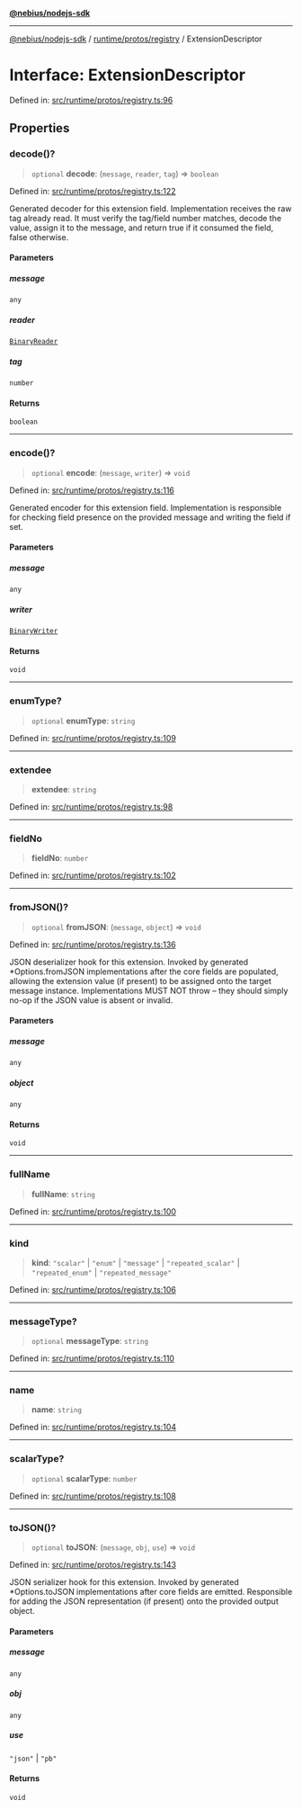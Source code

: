[**@nebius/nodejs-sdk**](../../../../README.md)

***

[@nebius/nodejs-sdk](../../../../README.md) / [runtime/protos/registry](../README.md) / ExtensionDescriptor

# Interface: ExtensionDescriptor

Defined in: [src/runtime/protos/registry.ts:96](https://github.com/nebius/nodejs-sdk/blob/2ec552fb564ad8fdbf78c4eb6e73ce9101501e8a/src/runtime/protos/registry.ts#L96)

## Properties

### decode()?

> `optional` **decode**: (`message`, `reader`, `tag`) => `boolean`

Defined in: [src/runtime/protos/registry.ts:122](https://github.com/nebius/nodejs-sdk/blob/2ec552fb564ad8fdbf78c4eb6e73ce9101501e8a/src/runtime/protos/registry.ts#L122)

Generated decoder for this extension field. Implementation receives the raw tag already read.
It must verify the tag/field number matches, decode the value, assign it to the message, and
return true if it consumed the field, false otherwise.

#### Parameters

##### message

`any`

##### reader

[`BinaryReader`](../../core/classes/BinaryReader.md)

##### tag

`number`

#### Returns

`boolean`

***

### encode()?

> `optional` **encode**: (`message`, `writer`) => `void`

Defined in: [src/runtime/protos/registry.ts:116](https://github.com/nebius/nodejs-sdk/blob/2ec552fb564ad8fdbf78c4eb6e73ce9101501e8a/src/runtime/protos/registry.ts#L116)

Generated encoder for this extension field. Implementation is responsible for
checking field presence on the provided message and writing the field if set.

#### Parameters

##### message

`any`

##### writer

[`BinaryWriter`](../../core/classes/BinaryWriter.md)

#### Returns

`void`

***

### enumType?

> `optional` **enumType**: `string`

Defined in: [src/runtime/protos/registry.ts:109](https://github.com/nebius/nodejs-sdk/blob/2ec552fb564ad8fdbf78c4eb6e73ce9101501e8a/src/runtime/protos/registry.ts#L109)

***

### extendee

> **extendee**: `string`

Defined in: [src/runtime/protos/registry.ts:98](https://github.com/nebius/nodejs-sdk/blob/2ec552fb564ad8fdbf78c4eb6e73ce9101501e8a/src/runtime/protos/registry.ts#L98)

***

### fieldNo

> **fieldNo**: `number`

Defined in: [src/runtime/protos/registry.ts:102](https://github.com/nebius/nodejs-sdk/blob/2ec552fb564ad8fdbf78c4eb6e73ce9101501e8a/src/runtime/protos/registry.ts#L102)

***

### fromJSON()?

> `optional` **fromJSON**: (`message`, `object`) => `void`

Defined in: [src/runtime/protos/registry.ts:136](https://github.com/nebius/nodejs-sdk/blob/2ec552fb564ad8fdbf78c4eb6e73ce9101501e8a/src/runtime/protos/registry.ts#L136)

JSON deserializer hook for this extension. Invoked by generated *Options.fromJSON
implementations after the core fields are populated, allowing the extension
value (if present) to be assigned onto the target message instance.
Implementations MUST NOT throw – they should simply no-op if the JSON value
is absent or invalid.

#### Parameters

##### message

`any`

##### object

`any`

#### Returns

`void`

***

### fullName

> **fullName**: `string`

Defined in: [src/runtime/protos/registry.ts:100](https://github.com/nebius/nodejs-sdk/blob/2ec552fb564ad8fdbf78c4eb6e73ce9101501e8a/src/runtime/protos/registry.ts#L100)

***

### kind

> **kind**: `"scalar"` \| `"enum"` \| `"message"` \| `"repeated_scalar"` \| `"repeated_enum"` \| `"repeated_message"`

Defined in: [src/runtime/protos/registry.ts:106](https://github.com/nebius/nodejs-sdk/blob/2ec552fb564ad8fdbf78c4eb6e73ce9101501e8a/src/runtime/protos/registry.ts#L106)

***

### messageType?

> `optional` **messageType**: `string`

Defined in: [src/runtime/protos/registry.ts:110](https://github.com/nebius/nodejs-sdk/blob/2ec552fb564ad8fdbf78c4eb6e73ce9101501e8a/src/runtime/protos/registry.ts#L110)

***

### name

> **name**: `string`

Defined in: [src/runtime/protos/registry.ts:104](https://github.com/nebius/nodejs-sdk/blob/2ec552fb564ad8fdbf78c4eb6e73ce9101501e8a/src/runtime/protos/registry.ts#L104)

***

### scalarType?

> `optional` **scalarType**: `number`

Defined in: [src/runtime/protos/registry.ts:108](https://github.com/nebius/nodejs-sdk/blob/2ec552fb564ad8fdbf78c4eb6e73ce9101501e8a/src/runtime/protos/registry.ts#L108)

***

### toJSON()?

> `optional` **toJSON**: (`message`, `obj`, `use`) => `void`

Defined in: [src/runtime/protos/registry.ts:143](https://github.com/nebius/nodejs-sdk/blob/2ec552fb564ad8fdbf78c4eb6e73ce9101501e8a/src/runtime/protos/registry.ts#L143)

JSON serializer hook for this extension. Invoked by generated *Options.toJSON
implementations after core fields are emitted. Responsible for adding the
JSON representation (if present) onto the provided output object.

#### Parameters

##### message

`any`

##### obj

`any`

##### use

`"json"` | `"pb"`

#### Returns

`void`
